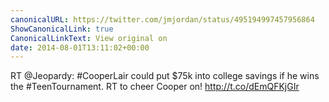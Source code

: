 ```yaml
---
canonicalURL: https://twitter.com/jmjordan/status/495194997457956864
ShowCanonicalLink: true
CanonicalLinkText: View original on
date: 2014-08-01T13:11:02+00:00
---
```

RT @Jeopardy: #CooperLair could put $75k into college savings if he wins the #TeenTournament. RT to cheer Cooper on! http://t.co/dEmQFKjGIr